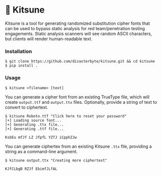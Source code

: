 # 🦊 Kitsune

Kitsune is a tool for generating randomized substitution cipher fonts that can be used to bypass static analysis for red team/penetration testing engagements. Static analysis scanners will see random ASCII characters, but clients will render human-readable text.

### Installation

```console
$ git clone https://github.com/disasterbyte/kitsune.git && cd kitsune
$ pip install .
```

### Usage

```console
$ kitsune <filename> [text]
```

You can generate a cipher font from an existing TrueType file, which will create `output.ttf` and `output.ttx` files. Optionally, provide a string of text to convert to ciphertext.

```console
$ kitsune Roboto.ttf "Click here to reset your password"
[+] Loading source font...
[+] Generating .ttx file...
[+] Generating .ttf file...

KsbEu mfJf LZ JfpfL YZTJ iCpphZJw
```

You can generate ciphertex from an existing Kitsune `.ttx` file, providing a string as a command-line argument.

```console
$ kitsune output.ttx "Creating more ciphertext"

KJfCLbgB RZJf EbimfJLfAL
```

